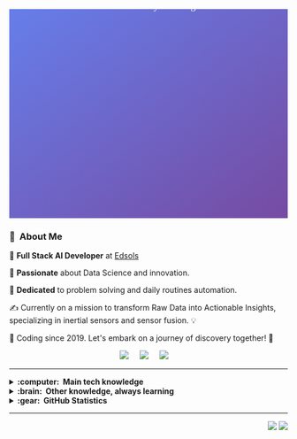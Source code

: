 <svg xmlns="http://www.w3.org/2000/svg" width="800" height="600" viewBox="0 0 800 600">
  <!-- Background Gradient -->
  <defs>
    <linearGradient id="bgGradient" x1="0%" y1="0%" x2="100%" y2="100%">
      <stop offset="0%" style="stop-color:#667eea;stop-opacity:1" />
      <stop offset="100%" style="stop-color:#764ba2;stop-opacity:1" />
    </linearGradient>
  </defs>
  <rect width="100%" height="100%" fill="url(#bgGradient)" />
  
  <!-- Text Path for Name -->
  <text x="50%" y="40%" font-family="Verdana" font-size="35" fill="#ffffff" text-anchor="middle">
    <textPath xlink:href="#nameTyping">
      Your Name
      <animate attributeName="startOffset" from="0" to="100%" begin="0s" dur="1.5s" repeatCount="1" fill="freeze" />
    </textPath>
  </text>
  
  <!-- Text Path for Greeting -->
  <text x="50%" y="50%" font-family="Verdana" font-size="30" fill="#ffffff" text-anchor="middle">
    <textPath xlink:href="#greetingTyping">
      Hello! How are you doing? 👋
      <animate attributeName="startOffset" from="0" to="100%" begin="1.5s" dur="1.5s" repeatCount="1" fill="freeze" />
    </textPath>
  </text>

  <!-- Define Text Paths -->
  <defs>
    <path id="nameTyping" d="M 0,0 H 1000" />
    <path id="greetingTyping" d="M 0,0 H 1000" />
  </defs>
</svg>


### :space_invader: &nbsp;About Me

🚀 **Full Stack AI Developer** at [Edsols](https://www.edsols.in/)
  
🌱 **Passionate** about Data Science and innovation.

💓 **Dedicated** to problem solving and daily routines automation.

✍️ Currently on a mission to transform Raw Data into Actionable Insights, specializing in inertial sensors and sensor fusion. 💡 

🔧 Coding since 2019. Let's embark on a journey of discovery together! 🌟


<p align="center">
  <a href="mailto:akashraj.it23@gmail.com?"><img src="https://img.shields.io/badge/gmail-%23D14836.svg?&style=for-the-badge&logo=gmail&logoColor=white" /></a>&nbsp;&nbsp;&nbsp;&nbsp;
  <a href="https://akashraj19.github.io/"><img src="https://img.shields.io/badge/portfolio-%23dc2743.svg?&style=for-the-badge&logo=portfolio&logoColor=white%22"/></a>&nbsp;&nbsp;&nbsp;&nbsp;
  <a href="https://www.linkedin.com/in/akash-raj-489abb195/"><img src="https://img.shields.io/badge/linkedin-%230077B5.svg?&style=for-the-badge&logo=linkedin&logoColor=white" /></a>&nbsp;&nbsp;&nbsp;&nbsp;

</p>

<hr/>

<details>
  <summary><b>:computer: &nbsp;Main tech knowledge</b></summary>
  <br/>

![Java](https://img.shields.io/badge/JAVA-007396.svg?&style=flat&logo=java&logoColor=white)&nbsp;
![Python](https://img.shields.io/badge/PYTHON-3776AB.svg?&style=flat&logo=python&logoColor=white)&nbsp;\
![Machine Learning](https://img.shields.io/badge/Machine%20Learning-039BE5.svg?&style=flat&logoColor=white)&nbsp;
![Deep Learning](https://img.shields.io/badge/Deep%20Learning-039BE5.svg?&style=flat&logoColor=white)&nbsp;
![Git](https://img.shields.io/badge/GIT-%23F05033.svg?&style=flat&logo=git&logoColor=white)&nbsp;
![GitHub](https://img.shields.io/badge/GITHUB-%23121011.svg?&style=flat&logo=github&logoColor=white)&nbsp;
![GitLab](https://img.shields.io/badge/GITLAB-%23181717.svg?&style=flat&logo=gitlab&logoColor=white)&nbsp;
![Postgres](https://img.shields.io/badge/POSTGRES-%23316192.svg?&style=flat&logo=postgresql&logoColor=white)
![MySQL](https://img.shields.io/badge/MySQL-4479A1.svg?&style=flat&logo=mysql&logoColor=white)
![Gradle](https://img.shields.io/badge/GRADLE-02303A.svg?&style=flat&logo=gradle)&nbsp;
![NLP](https://img.shields.io/badge/NLP-039BE5.svg?&style=flat&logoColor=white)&nbsp;
![LINUX](https://img.shields.io/badge/LINUX-FCC624?style=flat-square&logo=linux&logoColor=black)
![VSCode](https://img.shields.io/badge/VSCODE-007ACC.svg?&style=flat&logo=visual-studio-code)&nbsp;
![SCRUM](https://img.shields.io/badge/SCRUM-6DB33F.svg?&style=flat&logo=ddd&logoColor=white)&nbsp;

<!-- 
Java, JSF, Primefaces, Angular, Spring, Springboot, JPA/Hibernate. 
Flutter, GetX, BLoC, MobX.
GitHub, GitLab, Docker, Ansible
Kotlin, Firebase.
Ant, Maven, Gradle, 
VSCode, Eclipse, IntelliJ IDEA.
HTML, CSS, JavaScript, TypeScript.
postgresql, pgadmin, mysql, sqlite.
TDD, BDD, DDD
clean architecture, hexagonal architecture, onion architecture, mvc, mvvm.
linux
-->
</details>

<!-- 
jquery, sass
nestjs, nodejs, redis, nginx,
rest, graphql, grpc
apache kafka,
google cloud plataform, google app engine, aws
oracle, mariadb, mongodb, 
Kubernates, puppet, github actions
python, c, cpp, arduino
php, photoshop
blockchain, cryptocurrencies, cryptography, bitcoin, ethereum 
-->

<details>
  <summary><b>:brain: &nbsp;Other knowledge, always learning</b></summary>
  <br/>

![Cpp](https://img.shields.io/badge/C++-00599C.svg?&style=flat&logo=c%2B%2B&logoColor=white)&nbsp;
![Arduino](https://img.shields.io/badge/ARDUINO-00979D.svg?&style=flat&logo=arduino&logoColor=white)&nbsp;
![HTML](https://img.shields.io/badge/html-0769AD.svg?&style=flat&logo=html5&logoColor=white)&nbsp;
![CSS](https://img.shields.io/badge/css-0769AD.svg?&style=flat&logo=css3&logoColor=white)&nbsp;
![JS](https://img.shields.io/badge/javascript-0769AD.svg?&style=flat&logo=javascript&logoColor=white)&nbsp;

</details>

<details>
  <summary><b>:gear: &nbsp;GitHub Statistics</b></summary>
  <br/>
    <p align="center">
        <img height="137px" src="https://github-readme-streak-stats.herokuapp.com/?user=Akashraj19&hide_border=true&theme=nightowl" />
    </p>
    <p align="center">
        <img height="137px" src="https://github-readme-stats.vercel.app/api?username=Akashraj19&hide_title=true&hide_border=true&show_icons=true&include_all_commits=true&count_private=true&line_height=21&theme=nightowl" /> <img height="137px" src="https://github-readme-stats.vercel.app/api/top-langs/?username=Akashraj19&hide=html&hide_title=true&hide_border=true&layout=compact&langs_count=8&theme=nightowl" />
    </p>
</details>

<hr/>

<p align="right">
<img src="https://komarev.com/ghpvc/?username=Akashraj19&style=plastic&label=Views"><img>
<img src="https://badges.pufler.dev/visits/Akashraj19/Akashraj19?color=black&logo=github" />
</p>
